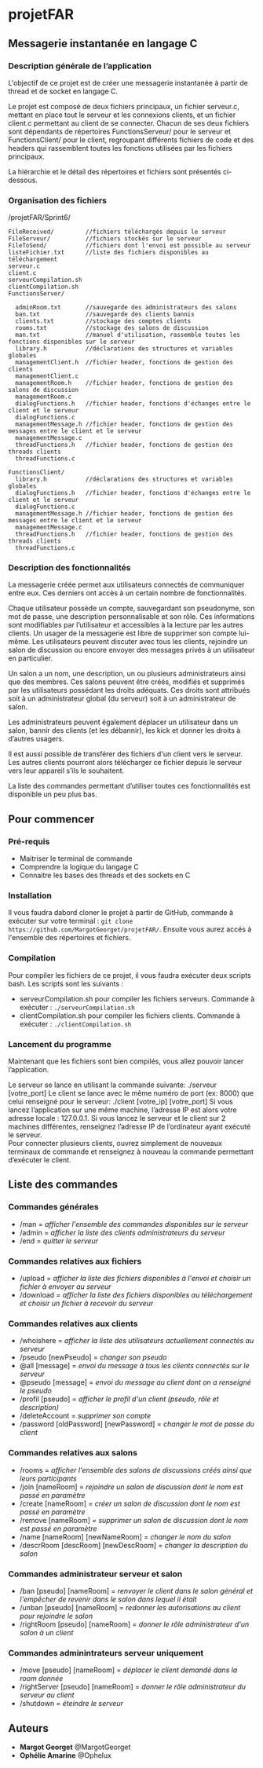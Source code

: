 # projetFAR

## Messagerie instantanée en langage C
### Description générale de l’application 

L'objectif de ce projet est de créer une messagerie instantanée à partir de thread et de socket en langage C. 

Le projet est composé de deux fichiers principaux, un fichier serveur.c, mettant en place tout le serveur et les connexions clients, et un fichier client.c permettant au client de se connecter. Chacun de ses deux fichiers sont dépendants de répertoires FunctionsServeur/ pour le serveur et FunctionsClient/ pour le client, regroupant différents fichiers de code et des headers qui rassemblent toutes les fonctions utilisées par les fichiers principaux. 

La hiérarchie et le détail des répertoires et fichiers sont présentés ci-dessous.

### Organisation des fichiers 

/projetFAR/Sprint6/

    FileReceived/         //fichiers téléchargés depuis le serveur
    FileServeur/          //fichiers stockés sur le serveur
    FileToSend/           //fichiers dont l'envoi est possible au serveur
    listeFichier.txt      //liste des fichiers disponibles au téléchargement
    serveur.c
    client.c
    serveurCompilation.sh
    clientCompilation.sh
    FunctionsServer/

      adminRoom.txt       //sauvegarde des administrateurs des salons
      ban.txt             //sauvegarde des clients bannis
      clients.txt         //stockage des comptes clients
      rooms.txt           //stockage des salons de discussion
      man.txt             //manuel d'utilisation, rassemble toutes les fonctions disponibles sur le serveur
      library.h           //déclarations des structures et variables globales
      managementClient.h  //fichier header, fonctions de gestion des clients
      managementClient.c
      managementRoom.h    //fichier header, fonctions de gestion des salons de discussion
      managementRoom.c
      dialogFunctions.h   //fichier header, fonctions d'échanges entre le client et le serveur
      dialogFunctions.c
      managementMessage.h //fichier header, fonctions de gestion des messages entre le client et le serveur
      managementMessage.c
      threadFunctions.h   //fichier header, fonctions de gestion des threads clients
      threadFunctions.c

    FunctionsClient/
      library.h           //déclarations des structures et variables globales
      dialogFunctions.h   //fichier header, fonctions d'échanges entre le client et le serveur
      dialogFunctions.c
      managementMessage.h //fichier header, fonctions de gestion des messages entre le client et le serveur
      managementMessage.c
      threadFunctions.h   //fichier header, fonctions de gestion des threads clients
      threadFunctions.c
      
### Description des fonctionnalités
La messagerie créée permet aux utilisateurs connectés de communiquer entre eux. Ces derniers ont accès à un certain nombre de fonctionnalités. 

Chaque utilisateur possède un compte, sauvegardant son pseudonyme, son mot de passe, une description personnalisable et son rôle. Ces informations sont modifiables par l’utilisateur et accessibles à la lecture par les autres clients. Un usager de la messagerie est libre de supprimer son compte lui-même. 
Les utilisateurs peuvent discuter avec tous les clients, rejoindre un salon de discussion ou encore envoyer des messages privés à un utilisateur en particulier. 

Un salon a un nom, une description, un ou plusieurs administrateurs ainsi que des membres. Ces salons peuvent être créés, modifiés et supprimés par les utilisateurs possédant les droits adéquats.  Ces droits sont attribués soit à un administrateur global (du serveur) soit à un administrateur de salon. 

Les administrateurs peuvent également déplacer un utilisateur dans un salon, bannir des clients (et les débannir), les kick et donner les droits à d’autres usagers. 

Il est aussi possible de transférer des fichiers d'un client vers le serveur. Les autres clients pourront alors télécharger ce fichier depuis le serveur vers leur appareil s’ils le souhaitent. 

La liste des commandes permettant d’utiliser toutes ces fonctionnalités est disponible un peu plus bas.

## Pour commencer 

### Pré-requis 
- Maitriser le terminal de commande
- Comprendre la logique du langage C 
- Connaitre les bases des threads et des sockets en C

### Installation 
Il vous faudra dabord cloner le projet à partir de GitHub, commande à exécuter sur votre terminal : `git clone https://github.com/MargotGeorget/projetFAR/`.
Ensuite vous aurez accés à l'ensemble des répertoires et fichiers. 

### Compilation 
Pour compiler les fichiers de ce projet, il vous faudra exécuter deux scripts bash. 
Les scripts sont les suivants :
- serveurCompilation.sh pour compiler les fichiers serveurs. Commande à exécuter : `./serveurCompilation.sh`
- clientCompilation.sh pour compiler les fichiers clients. Commande à exécuter : `./clientCompilation.sh`

### Lancement du programme 
Maintenant que les fichiers sont bien compilés, vous allez pouvoir lancer l’application. 

Le serveur se lance en utilisant la commande suivante: ./serveur [votre_port] 
Le client se lance avec le même numéro de port (ex: 8000) que celui renseigné pour le serveur: ./client [votre_ip] [votre_port] 
Si vous lancez l’application sur une même machine, l’adresse IP est alors votre adresse locale : 127.0.0.1. 
Si vous lancez le serveur et le client sur 2 machines différentes, renseignez l’adresse IP de l’ordinateur ayant exécuté le serveur.  
Pour connecter plusieurs clients, ouvrez simplement de nouveaux terminaux de commande et renseignez à nouveau la commande permettant d’exécuter le client. 

## Liste des commandes 

### Commandes générales 
- /man = *afficher l'ensemble des commandes disponibles sur le serveur*
- /admin = *afficher la liste des clients administrateurs du serveur*
- /end = *quitter le serveur*

### Commandes relatives aux fichiers
- /upload = *afficher la liste des fichiers disponibles à l'envoi et choisir un fichier à envoyer au serveur*
- /download = *afficher la liste des fichiers disponibles au téléchargement et choisir un fichier à recevoir du serveur*

### Commandes relatives aux clients 
- /whoishere = *afficher la liste des utilisateurs actuellement connectés au serveur*
- /pseudo [newPseudo] = *changer son pseudo*
- @all [message] = *envoi du message à tous les clients connectés sur le serveur* 
- @pseudo [message] = *envoi du message au client dont on a renseigné le pseudo*
- /profil [pseudo] = *afficher le profil d'un client (pseudo, rôle et description)*
- /deleteAccount = *supprimer son compte*
- /password [oldPassword] [newPassword] = *changer le mot de passe du client*

### Commandes relatives aux salons
- /rooms = *afficher l'ensemble des salons de discussions créés ainsi que leurs participants*
- /join [nameRoom] = *rejoindre un salon de discussion dont le nom est passé en paramètre*
- /create [nameRoom] = *créer un salon de discussion dont le nom est passé en paramètre* 
- /remove [nameRoom] = *supprimer un salon de discussion dont le nom est passé en paramètre* 
- /name [nameRoom] [newNameRoom] = *changer le nom du salon*
- /descrRoom [descRoom] [newDescRoom] = *changer la description du salon*

### Commandes administrateur serveur et salon 

- /ban [pseudo] [nameRoom] = *renvoyer le client dans le salon général et l'empêcher de revenir dans le salon dans lequel il était*
- /unban [pseudo] [nameRoom] = *redonner les autorisations au client pour rejoindre le salon*
- /rightRoom [pseudo] [nameRoom] = *donner le rôle administrateur d'un salon à un client*

### Commandes adminintrateurs serveur uniquement
- /move [pseudo] [nameRoom] = *déplacer le client demandé dans la room donnée*
- /rightServer [pseudo] [nameRoom] = *donner le rôle administrateur du serveur au client*
- /shutdown = *éteindre le serveur*

## Auteurs
* **Margot Georget** @MargotGeorget
* **Ophélie Amarine** @Ophelux
